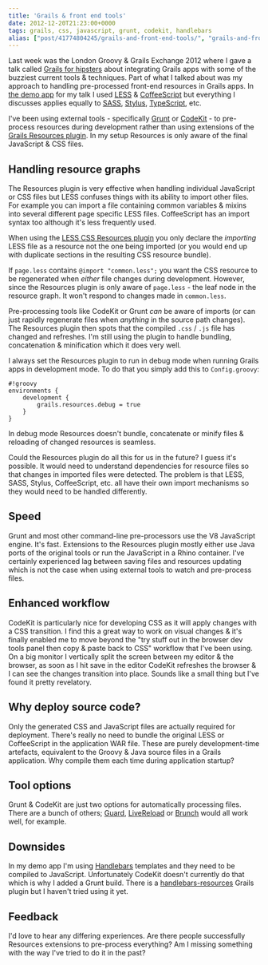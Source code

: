 ```yaml
---
title: 'Grails & front end tools'
date: 2012-12-20T21:23:00+0000
tags: grails, css, javascript, grunt, codekit, handlebars
alias: ["post/41774804245/grails-and-front-end-tools/", "grails-and-front-end-tools/"]
---
```


Last week was the London Groovy & Grails Exchange 2012 where I gave a talk called [Grails for hipsters][grailsforhipsters] about integrating Grails apps with some of the buzziest current tools & techniques. Part of what I talked about was my approach to handling pre-processed front-end resources in Grails apps. In [the demo app][hipsteroid] for my talk I used [LESS][less] & [CoffeeScript][coffeescript] but everything I discusses applies equally to [SASS][sass], [Stylus][stylus], [TypeScript][typescript], etc.

I've been using external tools - specifically [Grunt][grunt] or [CodeKit][codekit] - to pre-process resources during development rather than using extensions of the [Grails Resources plugin][resources]. In my setup Resources is only aware of the final JavaScript & CSS files.

<!-- more -->

## Handling resource graphs

The Resources plugin is very effective when handling individual JavaScript or CSS files but LESS confuses things with its ability to import other files. For example you can import a file containing common variables & mixins into several different page specific LESS files. CoffeeScript has an import syntax too although it's less frequently used.

When using the [LESS CSS Resources plugin][lesscssresources] you only declare the *importing* LESS file as a resource not the one being imported (or you would end up with duplicate sections in the resulting CSS resource bundle).

If `page.less` contains `@import "common.less";` you want the CSS resource to be regenerated when *either* file changes during development. However, since the Resources plugin is only aware of `page.less` - the leaf node in the resource graph. It won't respond to changes made in `common.less`.

Pre-processing tools like CodeKit or Grunt *can* be aware of imports (or can just rapidly regenerate files when *anything* in the source path changes). The Resources plugin then spots that the compiled `.css` / `.js` file has changed and refreshes. I'm still using the plugin to handle bundling, concatenation & minification which it does very well.

I always set the Resources plugin to run in debug mode when running Grails apps in development mode. To do that you simply add this to `Config.groovy`:

	#!groovy
	environments {
		development {
			grails.resources.debug = true
		}
	}

In debug mode Resources doesn't bundle, concatenate or minify files & reloading of changed resources is seamless.

Could the Resources plugin do all this for us in the future? I guess it's possible. It would need to understand dependencies for resource files so that changes in imported files were detected. The problem is that LESS, SASS, Stylus, CoffeeScript, etc. all have their own import mechanisms so they would need to be handled differently.

## Speed

Grunt and most other command-line pre-processors use the V8 JavaScript engine. It's fast. Extensions to the Resources plugin mostly either use Java ports of the original tools or run the JavaScript in a Rhino container. I've certainly experienced lag between saving files and resources updating which is not the case when using external tools to watch and pre-process files.

## Enhanced workflow

CodeKit is particularly nice for developing CSS as it will apply changes with a CSS transition. I find this a great way to work on visual changes & it's finally enabled me to move beyond the "try stuff out in the browser dev tools panel then copy & paste back to CSS" workflow that I've been using. On a big monitor I vertically split the screen between my editor & the browser, as soon as I hit save in the editor CodeKit refreshes the browser & I can see the changes transition into place. Sounds like a small thing but I've found it pretty revelatory.

## Why deploy source code?

Only the generated CSS and JavaScript files are actually required for deployment. There's really no need to bundle the original LESS or CoffeeScript in the application WAR file. These are purely development-time artefacts, equivalent to the Groovy & Java source files in a Grails application. Why compile them each time during application startup?

## Tool options

Grunt & CodeKit are just two options for automatically processing files. There are a bunch of others; [Guard][guard], [LiveReload][livereload] or [Brunch][brunch] would all work well, for example.

## Downsides

In my demo app I'm using [Handlebars][handlebars] templates and they need to be compiled to JavaScript. Unfortunately CodeKit doesn't currently do that which is why I added a Grunt build. There is a [handlebars-resources][handlebarsresources] Grails plugin but I haven't tried using it yet.

## Feedback

I'd love to hear any differing experiences. Are there people successfully Resources extensions to pre-process everything? Am I missing something with the way I've tried to do it in the past?

[brunch]:http://brunch.io/
[cachedresources]:http://grails.org/plugin/cached-resources
[codekit]:http://incident57.com/codekit/
[coffeescript]:http://coffeescript.org/
[commonjs]:http://www.commonjs.org/
[es6modules]:http://addyosmani.com/blog/ecmascript-6-resources-for-the-curious-javascripter/
[grailsforhipsters]:http://skillsmatter.com/podcast/groovy-grails/grails-for-hipsters
[grunt]:http://gruntjs.com/
[guard]:http://rubydoc.info/gems/guard/frames
[handlebars]:http://handlebarsjs.com/
[handlebarsresources]:http://grails.org/plugin/handlebars-resources
[hipsteroid]:http://git.io/hipsteroid
[less]:http://lesscss.org/
[lesscssresources]:http://grails.org/plugin/lesscss-resources
[livereload]:http://livereload.com/
[requirejs]:http://requirejs.org/
[resources]:http://grails.org/plugin/resources
[sass]:http://sass-lang.com/
[stylus]:http://learnboost.github.com/stylus/
[typescript]:http://www.typescriptlang.org/
